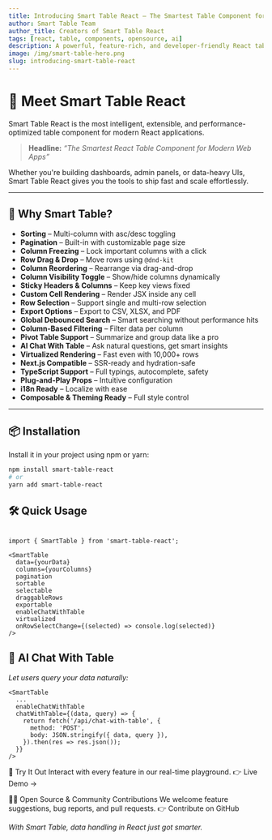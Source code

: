 ```yaml
---
title: Introducing Smart Table React – The Smartest Table Component for Modern Web Apps
author: Smart Table Team
author_title: Creators of Smart Table React
tags: [react, table, components, opensource, ai]
description: A powerful, feature-rich, and developer-friendly React table component designed to supercharge your web applications.
image: /img/smart-table-hero.png
slug: introducing-smart-table-react
---
```


# 🚀 Meet Smart Table React

Smart Table React is the most intelligent, extensible, and performance-optimized table component for modern React applications.

> **Headline:** _“The Smartest React Table Component for Modern Web Apps”_

Whether you're building dashboards, admin panels, or data-heavy UIs, Smart Table React gives you the tools to ship fast and scale effortlessly.

---

## 🌟 Why Smart Table?

- **Sorting** – Multi-column with asc/desc toggling  
- **Pagination** – Built-in with customizable page size  
- **Column Freezing** – Lock important columns with a click  
- **Row Drag & Drop** – Move rows using `@dnd-kit`  
- **Column Reordering** – Rearrange via drag-and-drop  
- **Column Visibility Toggle** – Show/hide columns dynamically  
- **Sticky Headers & Columns** – Keep key views fixed  
- **Custom Cell Rendering** – Render JSX inside any cell  
- **Row Selection** – Support single and multi-row selection  
- **Export Options** – Export to CSV, XLSX, and PDF  
- **Global Debounced Search** – Smart searching without performance hits  
- **Column-Based Filtering** – Filter data per column  
- **Pivot Table Support** – Summarize and group data like a pro  
- **AI Chat With Table** – Ask natural questions, get smart insights  
- **Virtualized Rendering** – Fast even with 10,000+ rows  
- **Next.js Compatible** – SSR-ready and hydration-safe  
- **TypeScript Support** – Full typings, autocomplete, safety  
- **Plug-and-Play Props** – Intuitive configuration  
- **i18n Ready** – Localize with ease  
- **Composable & Theming Ready** – Full style control

---

## 📦 Installation

Install it in your project using npm or yarn:

```bash
npm install smart-table-react
# or
yarn add smart-table-react

```
## 🛠 Quick Usage

```

import { SmartTable } from 'smart-table-react';

<SmartTable
  data={yourData}
  columns={yourColumns}
  pagination
  sortable
  selectable
  draggableRows
  exportable
  enableChatWithTable
  virtualized
  onRowSelectChange={(selected) => console.log(selected)}
/>

```

## 🧠 AI Chat With Table

*Let users query your data naturally:*

```
<SmartTable
  ...
  enableChatWithTable
  chatWithTable={(data, query) => {
    return fetch('/api/chat-with-table', {
      method: 'POST',
      body: JSON.stringify({ data, query }),
    }).then(res => res.json());
  }}
/>
```

🧪 Try It Out
Interact with every feature in our real-time playground.
👉 Live Demo →


👨‍💻 Open Source & Community Contributions
We welcome feature suggestions, bug reports, and pull requests.
👉 Contribute on GitHub


*With Smart Table, data handling in React just got smarter.*